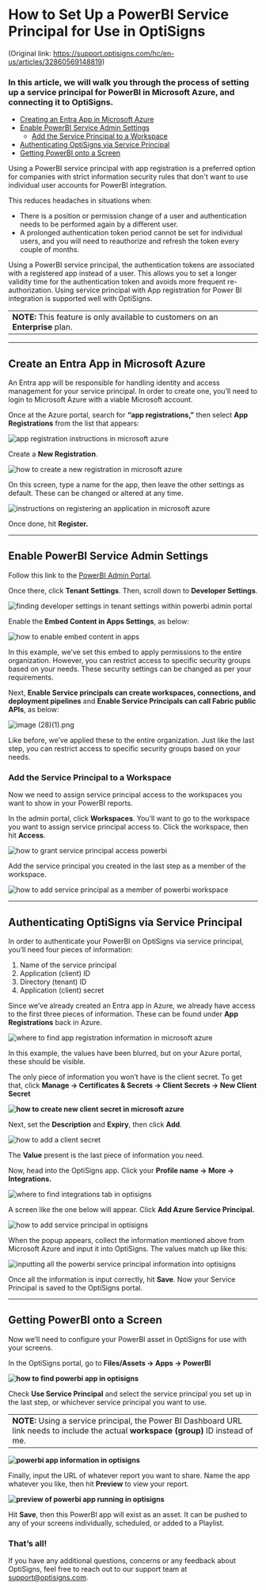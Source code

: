 # How to Set Up a PowerBI Service Principal for Use in OptiSigns

(Original link: https://support.optisigns.com/hc/en-us/articles/32860569148819)

### In this article, we will walk you through the process of setting up a service principal for PowerBI in Microsoft Azure, and connecting it to OptiSigns.

* [Creating an Entra App in Microsoft Azure](#Create)
* [Enable PowerBI Service Admin Settings](#Enable)
  * [Add the Service Principal to a Workspace](#Add)
* [Authenticating OptiSigns via Service Principal](#Auth)
* [Getting PowerBI onto a Screen](#Get)

Using a PowerBI service principal with app registration is a preferred option for companies with strict information security rules that don't want to use individual user accounts for PowerBI integration.

This reduces headaches in situations when:

* There is a position or permission change of a user and authentication needs to be performed again by a different user.
* A prolonged authentication token period cannot be set for individual users, and you will need to reauthorize and refresh the token every couple of months.

Using a PowerBI service principal, the authentication tokens are associated with a registered app instead of a user. This allows you to set a longer validity time for the authentication token and avoids more frequent re-authorization. Using service principal with App registration for Power BI integration is supported well with OptiSigns.

|  |
| --- |
| **NOTE:** This feature is only available to customers on an **Enterprise** plan. |

---

## Create an Entra App in Microsoft Azure

An Entra app will be responsible for handling identity and access management for your service principal. In order to create one, you’ll need to login to Microsoft Azure with a viable Microsoft account.

Once at the Azure portal, search for **“app registrations,”** then select **App Registrations** from the list that appears:

![app registration instructions in microsoft azure](https://support.optisigns.com/hc/article_attachments/32860610406547)

Create a **New Registration**.

![how to create a new registration in microsoft azure](https://support.optisigns.com/hc/article_attachments/32860569069459)

On this screen, type a name for the app, then leave the other settings as default. These can be changed or altered at any time.

![instructions on registering an application in microsoft azure](https://support.optisigns.com/hc/article_attachments/32860610418707)

Once done, hit **Register.**

---

## Enable PowerBI Service Admin Settings

Follow this link to the [PowerBI Admin Portal](https://app.powerbi.com/admin-portal/capacities?experience=power-bi).

Once there, click **Tenant Settings**. Then, scroll down to **Developer Settings**.

![finding developer settings in tenant settings within powerbi admin portal](https://support.optisigns.com/hc/article_attachments/32860610420627)

Enable the **Embed Content in Apps Settings**, as below:

![how to enable embed content in apps](https://support.optisigns.com/hc/article_attachments/32860610421779)

In this example, we’ve set this embed to apply permissions to the entire organization. However, you can restrict access to specific security groups based on your needs. These security settings can be changed as per your requirements.

Next, **Enable Service principals can create workspaces, connections, and deployment pipelines** and **Enable Service Principals can call Fabric public APIs**, as below:

![image (28)(1).png](https://support.optisigns.com/hc/article_attachments/42225175622675)

Like before, we’ve applied these to the entire organization. Just like the last step, you can restrict access to specific security groups based on your needs.

### Add the Service Principal to a Workspace

Now we need to assign service principal access to the workspaces you want to show in your PowerBI reports.

In the admin portal, click **Workspaces**. You’ll want to go to the workspace you want to assign service principal access to. Click the workspace, then hit **Access**.

![how to grant service principal access powerbi](https://support.optisigns.com/hc/article_attachments/32860610425107)

Add the service principal you created in the last step as a member of the workspace.

![how to add service principal as a member of powerbi workspace](https://support.optisigns.com/hc/article_attachments/32860569093139)

---

## Authenticating OptiSigns via Service Principal

In order to authenticate your PowerBI on OptiSigns via service principal, you’ll need four pieces of information:

1. Name of the service principal
2. Application (client) ID
3. Directory (tenant) ID
4. Application (client) secret

Since we’ve already created an Entra app in Azure, we already have access to the first three pieces of information. These can be found under **App Registrations** back in Azure.

![where to find app registration information in microsoft azure](https://support.optisigns.com/hc/article_attachments/32860569095571)

In this example, the values have been blurred, but on your Azure portal, these should be visible.

The only piece of information you won’t have is the client secret. To get that, click **Manage → Certificates & Secrets → Client Secrets → New Client Secret**

**![how to create new client secret in microsoft azure](https://support.optisigns.com/hc/article_attachments/32860569099411)**

Next, set the **Description** and **Expiry**, then click **Add**.

![how to add a client secret](https://support.optisigns.com/hc/article_attachments/32860569100947)

The **Value** present is the last piece of information you need.

Now, head into the OptiSigns app. Click your **Profile name → More → Integrations.**

![where to find integrations tab in optisigns](https://support.optisigns.com/hc/article_attachments/32860610434451)

A screen like the one below will appear. Click **Add Azure Service Principal.**

![how to add service principal in optisigns](https://support.optisigns.com/hc/article_attachments/32860569109011)

When the popup appears, collect the information mentioned above from Microsoft Azure and input it into OptiSigns. The values match up like this:

![inputting all the powerbi service principal information into optisigns](https://support.optisigns.com/hc/article_attachments/32860610442771)

Once all the information is input correctly, hit **Save**. Now your Service Principal is saved to the OptiSigns portal.

---

## Getting PowerBI onto a Screen

Now we’ll need to configure your PowerBI asset in OptiSigns for use with your screens.

In the OptiSigns portal, go to **Files/Assets → Apps → PowerBI**

**![how to find powerbi app in optisigns](https://support.optisigns.com/hc/article_attachments/32860569116691)**

Check **Use Service Principal** and select the service principal you set up in the last step, or whichever service principal you want to use.

|  |
| --- |
| **NOTE:** Using a service principal, the Power BI Dashboard URL link needs to include the actual **workspace (group)** ID instead of me. |

**![powerbi app information in optisigns](https://support.optisigns.com/hc/article_attachments/32860610472339)**

Finally, input the URL of whatever report you want to share. Name the app whatever you like, then hit **Preview** to view your report.

**![preview of powerbi app running in optisigns](https://support.optisigns.com/hc/article_attachments/32860610476307)**

Hit **Save**, then this PowerBI app will exist as an asset. It can be pushed to any of your screens individually, scheduled, or added to a Playlist.

### **That’s all!**

If you have any additional questions, concerns or any feedback about OptiSigns, feel free to reach out to our support team at [support@optisigns.com](mailto:support@optisigns.com).
